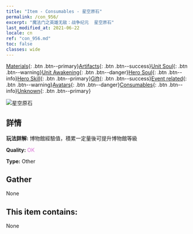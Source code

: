 ```yaml
---
title: "Item - Consumables - 星空原石"
permalink: /con_956/
excerpt: "魔法门之英雄无敌：战争纪元  星空原石"
last_modified_at: 2021-06-22
locale: cn
ref: "con_956.md"
toc: false
classes: wide
---
```

 [Materials](/ItemsCN/){: .btn .btn--primary}[Artifacts](/ItemsCN/Artifacts/){: .btn .btn--success}[Unit Soul](/ItemsCN/UnitSoul/){: .btn .btn--warning}[Unit Awakening](/ItemsCN/UnitAwakening/){: .btn .btn--danger}[Hero Soul](/ItemsCN/HeroSoul/){: .btn .btn--info}[Hero Skill](/ItemsCN/HeroSkill/){: .btn .btn--primary}[Gift](/ItemsCN/Gift/){: .btn .btn--success}[Event related](/ItemsCN/Events/){: .btn .btn--warning}[Avatars](/ItemsCN/Avatars/){: .btn .btn--danger}[Consumables](/ItemsCN/Consumables/){: .btn .btn--info}[Unknown](/ItemsCN/Unknown/){: .btn .btn--primary}

 ![星空原石](/images/t/i_40051.png)

## 詳情
 **玩法詳解:** 博物館經驗值，積累一定量後可提升博物館等級

 **Quality:** <span style="color: #DA70D6">OK</span>

 **Type:** Other

## Gather

  None

## This item contains:

  None

